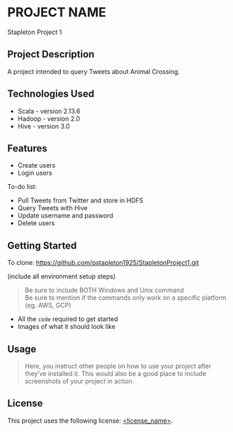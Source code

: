 # PROJECT NAME

Stapleton Project 1

## Project Description

A project intended to query Tweets about Animal Crossing.

## Technologies Used

* Scala - version 2.13.6
* Hadoop - version 2.0
* Hive - version 3.0

## Features

* Create users
* Login users

To-do list:
* Pull Tweets from Twitter and store in HDFS
* Query Tweets with Hive
* Update username and password
* Delete users

## Getting Started
   
To clone: https://github.com/pstapleton1925/StapletonProject1.git

(include all environment setup steps)

> Be sure to include BOTH Windows and Unix command  
> Be sure to mention if the commands only work on a specific platform (eg. AWS, GCP)

- All the `code` required to get started
- Images of what it should look like

## Usage

> Here, you instruct other people on how to use your project after they’ve installed it. This would also be a good place to include screenshots of your project in action.

## License

This project uses the following license: [<license_name>](<link>).

